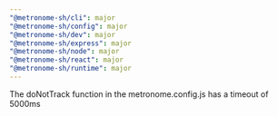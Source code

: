 ```yaml
---
"@metronome-sh/cli": major
"@metronome-sh/config": major
"@metronome-sh/dev": major
"@metronome-sh/express": major
"@metronome-sh/node": major
"@metronome-sh/react": major
"@metronome-sh/runtime": major
---
```


The doNotTrack function in the metronome.config.js has a timeout of 5000ms
